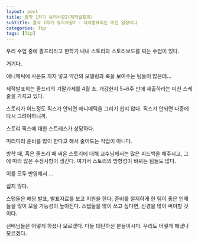 ```yaml
---
layout: post
title: 졸작 1학기 유의사항2(제작발표회)
subtitle: 졸작 1학기 유의사항2 - 제작발표회는 미친 일정이다
categories: Tip
tags: [Tip]
---
```


우리 수업 중에 졸프리라고 한학기 내내 스토리와 스토리보드를 짜는 수업이 있다.

거기다,

애니메틱에 사운드 까지 넣고 약간의 모델링과 룩을 보여주는 팀들이 많은데...

제작발표회는 졸프리의 기말과제를 4월 초. 개강한지 5~6주 만에 제출하라는 미친 스케줄을 가지고 있다.

스토리가 어느정도 픽스가 안되면 애니메틱을 그리기 쉽지 않다.
픽스가 안되면 나중에 다시 그려야하니까.

스토리 픽스에 대한 스트레스가 상당하다.

미리미리 준비를 많이 한다고 해서 줄어드는 작업이 아니다.

방학 때, 혹은 졸프리 때 써온 스토리에 대해 교수님께서는 많은 피드백을 해주시고, 그에 따라 많은 수정사항이 생긴다.
여기서 스토리의 방향성이 바뀌는 팀들도 많다.
  
  
  


이를 모두 반영해서 ...

쉽지 않다.
  
스탭들은 해당 발표, 발표자료를 보고 지원을 한다. 준비를 철저하게 한 팀이 좋은 인재들을 많이 모을 가능성이 높아진다. 
스탭들을 많이 쓰고 싶다면, 신경을 많이 써야할 것이다.
  
선배님들은 어떻게 하셨나 모르겠다. 다들 대단하신 분들이시다.
우리도 어떻게 해냈나 모르겠다.
